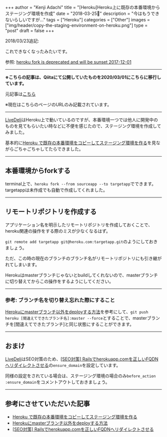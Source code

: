 +++
author = "Kenji Adachi"
title = "[Heroku]Heroku上に既存の本番環境からステージング環境を作成"
date = "2018-03-25"
description = "今はもうできないらしいですが…"
tags = ["Heroku"]
categories = ["Other"]
images  = ["img/header/copy-the-staging-environment-on-heroku.png"]
type = "post"
draft =  false
+++

2018/03/23追記: 

これできなくなったみたいです。

参照: [heroku fork is deprecated and will be sunset 2017-12-01](https://qiita.com/mikakane/items/d49942a4ec610834a472)

--------

**※こちらの記事は、Qiitaにて公開していたものを2020/03/01にこちらに移行しています。**

元記事は[こちら](https://qiita.com/dach1_ken/items/d69dbd02caccaa03d8f1)

※現在はこちらのページのURLのみ記載されています。

-------

[LiveDeli](https://www.livedeli.com/)はHeroku上で動いているのですが、本番環境一つでは他人に開発中のものを見てもらいたい時などに不便を感じたので、ステージング環境を作成してみました。

基本的に[Heroku で既存の本番環境をコピーしてステージング環境を作る](http://qiita.com/ken_c_lo/items/32998d9dd79a15b75c14)を見ながらごちゃごちゃしてたらできました。

------

## 本番環境からforkする

terminal上で、`heroku fork --from sourceapp --to targetapp`でできます。
targetappは未作成でも自動で作成してくれました。

------

## リモートリポジトリを作成する
アプリケーション名を明示したリモートリポジトリを作成しておくことで、heroku関連の操作をする際のミスが少なくなるはず。

`git remote add targetapp git@heroku.com:targetapp.git`のようにしておきましょう。

ただ、この時の現在のブランチのブランチ名がリモートリポジトリにも引き継がれてしまいます。

Herokuはmasterブランチじゃないとbuildしてくれないので、masterブランチに切り替えてからこの操作をするようにしてください。

------

### 参考: ブランチ名を切り替え忘れた際にすること
[Herokuにmasterブランチ以外をdeployする方法](http://qiita.com/wroc/items/d15b1015c899b0cf77da)を参考にして、`git push heroku [間違えてできたブランチ名]:master --force`とすることで、masterブランチを[間違えてできたブランチ]と同じ状態にすることができます。

------

## おまけ
[LiveDeli](https://www.livedeli.com/)はSEO対策のため、[[SEO対策] Railsでherokuapp.comを正しいFQDNへリダイレクトさせる](http://qiita.com/kon_yu/items/223aa03554ff6141001f)の`ensure_domain`を設定しています。

同様の設定をされている場合は、ステージング環境の場合のみ`before_action :ensure_domain`をコメントアウトしておきましょう。

-------

## 参考にさせていただいた記事

- [Heroku で既存の本番環境をコピーしてステージング環境を作る](http://qiita.com/ken_c_lo/items/32998d9dd79a15b75c14)
- [Herokuにmasterブランチ以外をdeployする方法](http://qiita.com/wroc/items/d15b1015c899b0cf77da)
- [[SEO対策] Railsでherokuapp.comを正しいFQDNへリダイレクトさせる](http://qiita.com/kon_yu/items/223aa03554ff6141001f)
